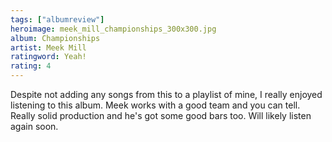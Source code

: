 ```yaml
---
tags: ["albumreview"]
heroimage: meek_mill_championships_300x300.jpg
album: Championships
artist: Meek Mill
ratingword: Yeah!
rating: 4
---
```


Despite not adding any songs from this to a playlist of mine, I really enjoyed
listening to this album. Meek works with a good team and you can tell. Really
solid production and he's got some good bars too. Will likely listen again soon.
